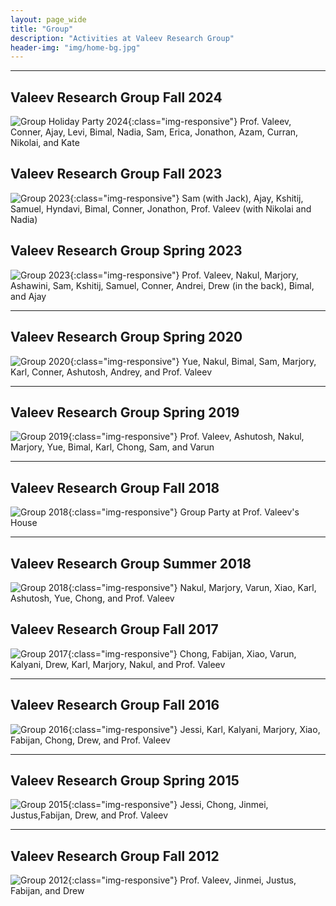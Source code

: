 ```yaml
---
layout: page_wide
title: "Group"
description: "Activities at Valeev Research Group"
header-img: "img/home-bg.jpg"
---
```


-------
## Valeev Research Group Fall 2024
![Group Holiday Party 2024](../img/group/2024-12-07_VRG_holiday_party.jpg){:class="img-responsive"}
Prof. Valeev, Conner, Ajay, Levi, Bimal, Nadia, Sam, Erica, Jonathon, Azam, Curran, Nikolai, and Kate

## Valeev Research Group Fall 2023
![Group 2023](../img/group/2023-12-02_VRG_fall_party.jpg){:class="img-responsive"}
Sam (with Jack), Ajay, Kshitij, Samuel, Hyndavi, Bimal, Conner, Jonathon, Prof. Valeev (with Nikolai and Nadia)

## Valeev Research Group Spring 2023
![Group 2023](../img/group/2023-01-08_VRG_julian_christmas_party.jpg){:class="img-responsive"}
Prof. Valeev, Nakul, Marjory, Ashawini, Sam, Kshitij, Samuel, Conner, Andrei, Drew (in the back), Bimal, and Ajay

-------
## Valeev Research Group Spring 2020
![Group 2020](../img/group/valeevgroup_2020_spring.JPG){:class="img-responsive"}
Yue, Nakul, Bimal, Sam, Marjory, Karl, Conner, Ashutosh, Andrey, and Prof. Valeev

-------
## Valeev Research Group Spring 2019
![Group 2019](../img/group/valeevgroup_2019_spring.jpg){:class="img-responsive"}
Prof. Valeev, Ashutosh, Nakul, Marjory, Yue, Bimal, Karl, Chong, Sam, and Varun

-------
## Valeev Research Group Fall 2018
![Group 2018](../img/group/valeevgroup_2018_fall.jpg){:class="img-responsive"}
Group Party at Prof. Valeev's House

-------
## Valeev Research Group Summer 2018
![Group 2018](../img/group/valeevgroup_2018_summer.jpg){:class="img-responsive"}
Nakul, Marjory, Varun, Xiao, Karl, Ashutosh, Yue, Chong, and Prof. Valeev

## Valeev Research Group Fall 2017
![Group 2017](../img/group/valeevgroup_2017_fall.jpg){:class="img-responsive"}
Chong, Fabijan, Xiao, Varun, Kalyani, Drew, Karl, Marjory, Nakul, and Prof. Valeev

-------
## Valeev Research Group Fall 2016
![Group 2016](../img/group/valeevgroup_2016_fall.jpg){:class="img-responsive"}
Jessi, Karl, Kalyani, Marjory, Xiao, Fabijan, Chong, Drew, and Prof. Valeev

-------
## Valeev Research Group Spring 2015
![Group 2015](../img/group/valeevgroup_2015_large.jpg){:class="img-responsive"}
Jessi, Chong, Jinmei, Justus,Fabijan, Drew, and Prof. Valeev 


-------
## Valeev Research Group Fall 2012
![Group 2012](../img/group/valeevgroup_2012.jpg){:class="img-responsive"}
 Prof. Valeev, Jinmei, Justus, Fabijan, and Drew
